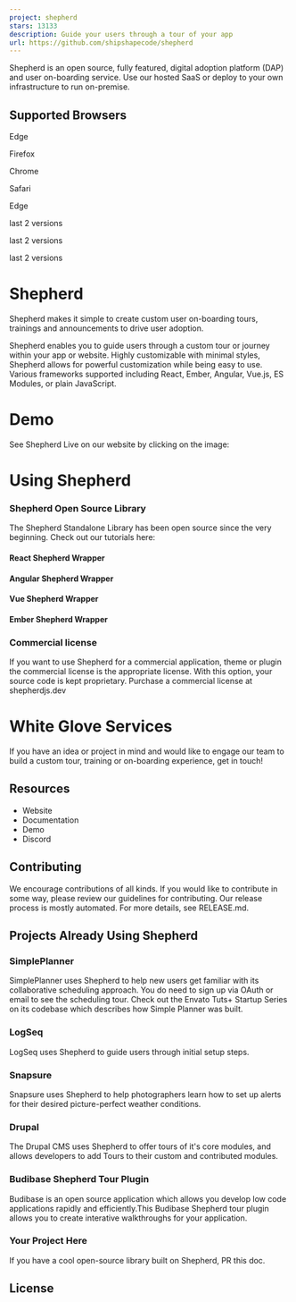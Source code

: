 ```yaml
---
project: shepherd
stars: 13133
description: Guide your users through a tour of your app
url: https://github.com/shipshapecode/shepherd
---
```


Shepherd is an open source, fully featured, digital adoption platform (DAP) and user on-boarding service. Use our hosted SaaS or deploy to your own infrastructure to run on-premise.

Supported Browsers
------------------

  
Edge

  
Firefox

  
Chrome

  
Safari

Edge

last 2 versions

last 2 versions

last 2 versions

Shepherd
========

Shepherd makes it simple to create custom user on-boarding tours, trainings and announcements to drive user adoption.

Shepherd enables you to guide users through a custom tour or journey within your app or website. Highly customizable with minimal styles, Shepherd allows for powerful customization while being easy to use. Various frameworks supported including React, Ember, Angular, Vue.js, ES Modules, or plain JavaScript.

Demo
====

See Shepherd Live on our website by clicking on the image:

Using Shepherd
==============

### Shepherd Open Source Library

The Shepherd Standalone Library has been open source since the very beginning. Check out our tutorials here:

#### React Shepherd Wrapper

#### Angular Shepherd Wrapper

#### Vue Shepherd Wrapper

#### Ember Shepherd Wrapper

### Commercial license

If you want to use Shepherd for a commercial application, theme or plugin the commercial license is the appropriate license. With this option, your source code is kept proprietary. Purchase a commercial license at shepherdjs.dev

White Glove Services
====================

If you have an idea or project in mind and would like to engage our team to build a custom tour, training or on-boarding experience, get in touch!

Resources
---------

-   Website
-   Documentation
-   Demo
-   Discord

Contributing
------------

We encourage contributions of all kinds. If you would like to contribute in some way, please review our guidelines for contributing. Our release process is mostly automated. For more details, see RELEASE.md.

Projects Already Using Shepherd
-------------------------------

### SimplePlanner

SimplePlanner uses Shepherd to help new users get familiar with its collaborative scheduling approach. You do need to sign up via OAuth or email to see the scheduling tour. Check out the Envato Tuts+ Startup Series on its codebase which describes how Simple Planner was built.

### LogSeq

LogSeq uses Shepherd to guide users through initial setup steps.

### Snapsure

Snapsure uses Shepherd to help photographers learn how to set up alerts for their desired picture-perfect weather conditions.

### Drupal

The Drupal CMS uses Shepherd to offer tours of it's core modules, and allows developers to add Tours to their custom and contributed modules.

### Budibase Shepherd Tour Plugin

Budibase is an open source application which allows you develop low code applications rapidly and efficiently.This Budibase Shepherd tour plugin allows you to create interative walkthroughs for your application.

### Your Project Here

If you have a cool open-source library built on Shepherd, PR this doc.

License
-------
